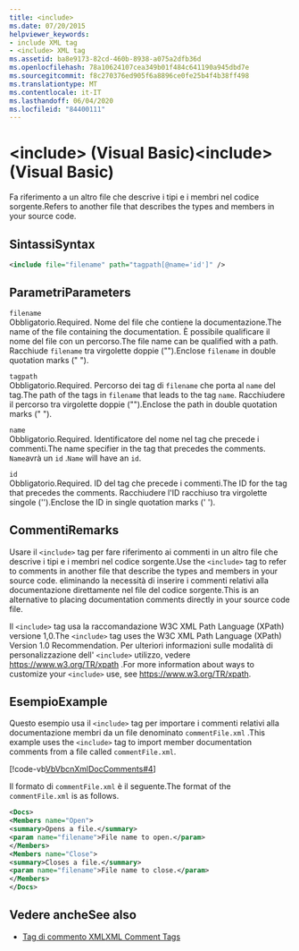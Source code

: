 ```yaml
---
title: <include>
ms.date: 07/20/2015
helpviewer_keywords:
- include XML tag
- <include> XML tag
ms.assetid: ba8e9173-82cd-460b-8938-a075a2dfb36d
ms.openlocfilehash: 78a10624107cea349b01f484c641190a945dbd7e
ms.sourcegitcommit: f8c270376ed905f6a8896ce0fe25b4f4b38ff498
ms.translationtype: MT
ms.contentlocale: it-IT
ms.lasthandoff: 06/04/2020
ms.locfileid: "84400111"
---
```

# <a name="include-visual-basic"></a><span data-ttu-id="a4f6c-101">\<include> (Visual Basic)</span><span class="sxs-lookup"><span data-stu-id="a4f6c-101">\<include> (Visual Basic)</span></span>
<span data-ttu-id="a4f6c-102">Fa riferimento a un altro file che descrive i tipi e i membri nel codice sorgente.</span><span class="sxs-lookup"><span data-stu-id="a4f6c-102">Refers to another file that describes the types and members in your source code.</span></span>  
  
## <a name="syntax"></a><span data-ttu-id="a4f6c-103">Sintassi</span><span class="sxs-lookup"><span data-stu-id="a4f6c-103">Syntax</span></span>  
  
```xml  
<include file="filename" path="tagpath[@name='id']" />  
```  
  
## <a name="parameters"></a><span data-ttu-id="a4f6c-104">Parametri</span><span class="sxs-lookup"><span data-stu-id="a4f6c-104">Parameters</span></span>  
 `filename`  
 <span data-ttu-id="a4f6c-105">Obbligatorio.</span><span class="sxs-lookup"><span data-stu-id="a4f6c-105">Required.</span></span> <span data-ttu-id="a4f6c-106">Nome del file che contiene la documentazione.</span><span class="sxs-lookup"><span data-stu-id="a4f6c-106">The name of the file containing the documentation.</span></span> <span data-ttu-id="a4f6c-107">È possibile qualificare il nome del file con un percorso.</span><span class="sxs-lookup"><span data-stu-id="a4f6c-107">The file name can be qualified with a path.</span></span> <span data-ttu-id="a4f6c-108">Racchiude `filename` tra virgolette doppie ("").</span><span class="sxs-lookup"><span data-stu-id="a4f6c-108">Enclose `filename` in double quotation marks (" ").</span></span>  
  
 `tagpath`  
 <span data-ttu-id="a4f6c-109">Obbligatorio.</span><span class="sxs-lookup"><span data-stu-id="a4f6c-109">Required.</span></span> <span data-ttu-id="a4f6c-110">Percorso dei tag di `filename` che porta al `name` del tag.</span><span class="sxs-lookup"><span data-stu-id="a4f6c-110">The path of the tags in `filename` that leads to the tag `name`.</span></span> <span data-ttu-id="a4f6c-111">Racchiudere il percorso tra virgolette doppie ("").</span><span class="sxs-lookup"><span data-stu-id="a4f6c-111">Enclose the path in double quotation marks (" ").</span></span>  
  
 `name`  
 <span data-ttu-id="a4f6c-112">Obbligatorio.</span><span class="sxs-lookup"><span data-stu-id="a4f6c-112">Required.</span></span> <span data-ttu-id="a4f6c-113">Identificatore del nome nel tag che precede i commenti.</span><span class="sxs-lookup"><span data-stu-id="a4f6c-113">The name specifier in the tag that precedes the comments.</span></span> <span data-ttu-id="a4f6c-114">`Name`avrà un `id` .</span><span class="sxs-lookup"><span data-stu-id="a4f6c-114">`Name` will have an `id`.</span></span>  
  
 `id`  
 <span data-ttu-id="a4f6c-115">Obbligatorio.</span><span class="sxs-lookup"><span data-stu-id="a4f6c-115">Required.</span></span> <span data-ttu-id="a4f6c-116">ID del tag che precede i commenti.</span><span class="sxs-lookup"><span data-stu-id="a4f6c-116">The ID for the tag that precedes the comments.</span></span> <span data-ttu-id="a4f6c-117">Racchiudere l'ID racchiuso tra virgolette singole ('').</span><span class="sxs-lookup"><span data-stu-id="a4f6c-117">Enclose the ID in single quotation marks (' ').</span></span>  
  
## <a name="remarks"></a><span data-ttu-id="a4f6c-118">Commenti</span><span class="sxs-lookup"><span data-stu-id="a4f6c-118">Remarks</span></span>  
 <span data-ttu-id="a4f6c-119">Usare il `<include>` tag per fare riferimento ai commenti in un altro file che descrive i tipi e i membri nel codice sorgente.</span><span class="sxs-lookup"><span data-stu-id="a4f6c-119">Use the `<include>` tag to refer to comments in another file that describe the types and members in your source code.</span></span> <span data-ttu-id="a4f6c-120">eliminando la necessità di inserire i commenti relativi alla documentazione direttamente nel file del codice sorgente.</span><span class="sxs-lookup"><span data-stu-id="a4f6c-120">This is an alternative to placing documentation comments directly in your source code file.</span></span>  
  
 <span data-ttu-id="a4f6c-121">Il `<include>` tag usa la raccomandazione W3C XML Path Language (XPath) versione 1,0.</span><span class="sxs-lookup"><span data-stu-id="a4f6c-121">The `<include>` tag uses the W3C XML Path Language (XPath) Version 1.0 Recommendation.</span></span> <span data-ttu-id="a4f6c-122">Per ulteriori informazioni sulle modalità di personalizzazione dell' `<include>` utilizzo, vedere <https://www.w3.org/TR/xpath> .</span><span class="sxs-lookup"><span data-stu-id="a4f6c-122">For more information about ways to customize your `<include>` use, see <https://www.w3.org/TR/xpath>.</span></span>  
  
## <a name="example"></a><span data-ttu-id="a4f6c-123">Esempio</span><span class="sxs-lookup"><span data-stu-id="a4f6c-123">Example</span></span>  
 <span data-ttu-id="a4f6c-124">Questo esempio usa il `<include>` tag per importare i commenti relativi alla documentazione membri da un file denominato `commentFile.xml` .</span><span class="sxs-lookup"><span data-stu-id="a4f6c-124">This example uses the `<include>` tag to import member documentation comments from a file called `commentFile.xml`.</span></span>  
  
 [!code-vb[VbVbcnXmlDocComments#4](~/samples/snippets/visualbasic/VS_Snippets_VBCSharp/VbVbcnXmlDocComments/VB/Class1.vb#4)]  
  
 <span data-ttu-id="a4f6c-125">Il formato di `commentFile.xml` è il seguente.</span><span class="sxs-lookup"><span data-stu-id="a4f6c-125">The format of the `commentFile.xml` is as follows.</span></span>  
  
```xml  
<Docs>  
<Members name="Open">  
<summary>Opens a file.</summary>  
<param name="filename">File name to open.</param>  
</Members>  
<Members name="Close">  
<summary>Closes a file.</summary>  
<param name="filename">File name to close.</param>  
</Members>  
</Docs>  
```  
  
## <a name="see-also"></a><span data-ttu-id="a4f6c-126">Vedere anche</span><span class="sxs-lookup"><span data-stu-id="a4f6c-126">See also</span></span>

- [<span data-ttu-id="a4f6c-127">Tag di commento XML</span><span class="sxs-lookup"><span data-stu-id="a4f6c-127">XML Comment Tags</span></span>](index.md)
